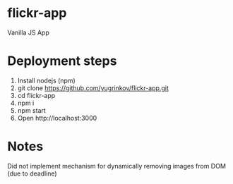 # flickr-app
Vanilla JS App

# Deployment steps
1. Install nodejs (npm)
2. git clone https://github.com/yugrinkov/flickr-app.git
3. cd flickr-app
4. npm i
5. npm start
6. Open http://localhost:3000

# Notes
Did not implement mechanism for dynamically removing images from DOM (due to deadline) 
